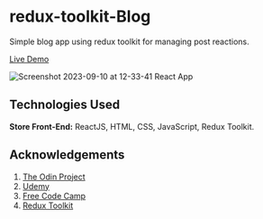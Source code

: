 ﻿# redux-toolkit-Blog
Simple blog app using redux toolkit for managing post reactions.

 [Live Demo](https://redux-toolkit-blog-kappa.vercel.app/)

![Screenshot 2023-09-10 at 12-33-41 React App](https://github.com/Tarun-Sachan/redux-toolkit-Blog/assets/117214735/6b1d386d-c7b3-4d09-ad1e-da51dfd6cd3b)



## Technologies Used

**Store Front-End:**  ReactJS, HTML, CSS, JavaScript, Redux Toolkit.


## Acknowledgements

 1. [The Odin Project](https://www.theodinproject.com/paths/full-stack-javascript/courses/intermediate-html-and-css)
 2. [Udemy](https://www.udemy.com/course/react-the-complete-guide-incl-redux/)
 3. [Free Code Camp](https://www.youtube.com/@freecodecamp)
 4. [Redux Toolkit](https://redux-toolkit.js.org/)

